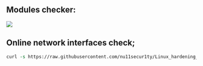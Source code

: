 ## Modules checker:
![](https://github.com/nu11secur1ty/Linux_hardening_and_security/blob/master/modules-checker/docs/perl_modules_checker.png)

## Online network interfaces check;
```perl   
curl -s https://raw.githubusercontent.com/nu11secur1ty/Linux_hardening_and_security/master/modules-checker/modules/NET/moc.pl | perl
```
